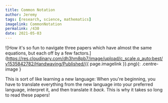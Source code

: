 ```yaml
---
title: Common Notation
author: Jeremy
tags: [research, science, mathematics]
imagelink: CommonNotation
permalink: /430
date: 2021-05-03
---
```


![How it's so fun to navigate three papers which have almost the same equations, but each off by a few factors.](https://res.cloudinary.com/dh3hm8pb7/image/upload/c_scale,q_auto:best/v1535842782/Handwaving/Published/{{ page.imagelink }}.png){: .centre-image }

This is sort of like learning a new language: When you're beginning, you have to translate everything from the new language into your preferred language, interpret it, and then translate it *back*. This is why it takes so long to read these papers!
